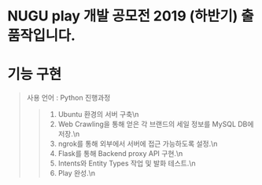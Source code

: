 # NUGU play 개발 공모전 2019 (하반기) 출품작입니다.

# 기능 구현
>사용 언어 : Python
>진행과정
>>1. Ubuntu 환경의 서버 구축\n
>>2. Web Crawling을 통해 얻은 각 브랜드의 세일 정보를 MySQL DB에 저장.\n
>>3. ngrok를 통해 외부에서 서버에 접근 가능하도록 설정.\n
>>4. Flask를 통해 Backend proxy API 구현.\n
>>5. Intents와 Entity Types 작업 및 발화 테스트.\n
>>6. Play 완성.\n

